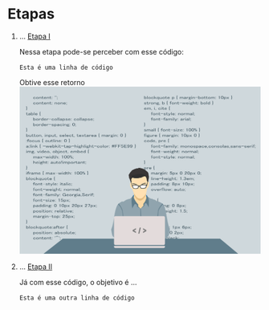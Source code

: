 # Etapas

01. ... [Etapa I](etapa-1)

    Nessa etapa pode-se perceber com esse código:
    ```
    Esta é uma linha de código
    ```
    Obtive esse retorno
    ![Evidência](../Evidencias/sample.webp)

2. ... [Etapa II](etapa-2)

    Já com esse código, o objetivo é ...

    ```
    Esta é uma outra linha de código
    ```
    



